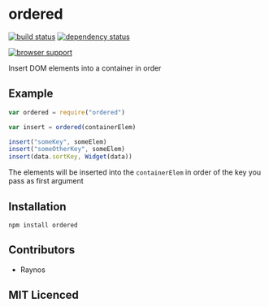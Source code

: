 # ordered

[![build status][1]][2] [![dependency status][3]][4]

[![browser support][5]][6]

Insert DOM elements into a container in order

## Example

```js
var ordered = require("ordered")

var insert = ordered(containerElem)

insert("someKey", someElem)
insert("someOtherKey", someElem)
insert(data.sortKey, Widget(data))
```

The elements will be inserted into the `containerElem` in order
    of the key you pass as first argument

## Installation

`npm install ordered`

## Contributors

 - Raynos

## MIT Licenced

  [1]: https://secure.travis-ci.org/Colingo/ordered.png
  [2]: http://travis-ci.org/Colingo/ordered
  [3]: http://david-dm.org/Colingo/ordered/status.png
  [4]: http://david-dm.org/Colingo/ordered
  [5]: http://ci.testling.com/Colingo/ordered.png
  [6]: http://ci.testling.com/Colingo/ordered
